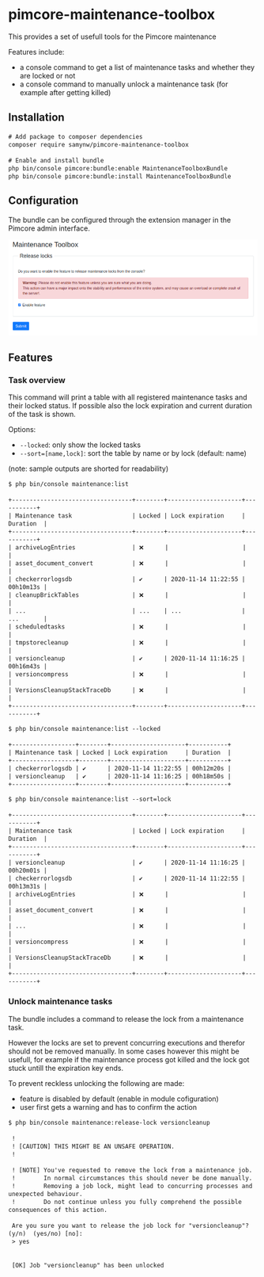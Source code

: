 # pimcore-maintenance-toolbox
This provides a set of usefull tools for the Pimcore maintenance

Features include:
- a console command to get a list of maintenance tasks and whether they are locked or not
- a console command to manually unlock a maintenance task (for example after getting killed)

## Installation

```shell script
# Add package to composer dependencies
composer require samynw/pimcore-maintenance-toolbox

# Enable and install bundle
php bin/console pimcore:bundle:enable MaintenanceToolboxBundle
php bin/console pimcore:bundle:install MaintenanceToolboxBundle
```
## Configuration
The bundle can be configured through the extension manager in the Pimcore admin interface.

![Configuration form](docs/img/configuration_form.png)

## Features

### Task overview

This command will print a table with all registered maintenance tasks and their locked status.
If possible also the lock expiration and current duration of the task is shown.

Options:
- `--locked`: only show the locked tasks
- `--sort=[name,lock]`: sort the table by name or by lock (default: name)

(note: sample outputs are shorted for readability)

```shell script
$ php bin/console maintenance:list

+----------------------------------+--------+---------------------+-----------+
| Maintenance task                 | Locked | Lock expiration     | Duration  |
+----------------------------------+--------+---------------------+-----------+
| archiveLogEntries                | ❌      |                     |           |
| asset_document_convert           | ❌      |                     |           |
| checkerrorlogsdb                 | ✔      | 2020-11-14 11:22:55 | 00h10m13s |
| cleanupBrickTables               | ❌      |                     |           |
| ...                              | ...    | ...                 | ...       |
| scheduledtasks                   | ❌      |                     |           |
| tmpstorecleanup                  | ❌      |                     |           |
| versioncleanup                   | ✔      | 2020-11-14 11:16:25 | 00h16m43s |
| versioncompress                  | ❌      |                     |           |
| VersionsCleanupStackTraceDb      | ❌      |                     |           |
+----------------------------------+--------+---------------------+-----------+
```

```shell script
$ php bin/console maintenance:list --locked

+------------------+--------+---------------------+-----------+
| Maintenance task | Locked | Lock expiration     | Duration  |
+------------------+--------+---------------------+-----------+
| checkerrorlogsdb | ✔      | 2020-11-14 11:22:55 | 00h12m20s |
| versioncleanup   | ✔      | 2020-11-14 11:16:25 | 00h18m50s |
+------------------+--------+---------------------+-----------+
```

```shell script
$ php bin/console maintenance:list --sort=lock

+----------------------------------+--------+---------------------+-----------+
| Maintenance task                 | Locked | Lock expiration     | Duration  |
+----------------------------------+--------+---------------------+-----------+
| versioncleanup                   | ✔      | 2020-11-14 11:16:25 | 00h20m01s |
| checkerrorlogsdb                 | ✔      | 2020-11-14 11:22:55 | 00h13m31s |
| archiveLogEntries                | ❌      |                     |           |
| asset_document_convert           | ❌      |                     |           |
| ...                              | ❌      |                     |           |
| versioncompress                  | ❌      |                     |           |
| VersionsCleanupStackTraceDb      | ❌      |                     |           |
+----------------------------------+--------+---------------------+-----------+
```

### Unlock maintenance tasks

The bundle includes a command to release the lock from a maintenance task.

However the locks are set to prevent concurring executions and therefor should not be removed manually.
In some cases however this might be usefull, for example if the maintenance process got killed
and the lock got stuck untill the expiration key ends.

To prevent reckless unlocking the following are made:
- feature is disabled by default (enable in module cofiguration)
- user first gets a warning and has to confirm the action

```shell script
$ php bin/console maintenance:release-lock versioncleanup

 !
 ! [CAUTION] THIS MIGHT BE AN UNSAFE OPERATION.
 !

 ! [NOTE] You've requested to remove the lock from a maintenance job.
 !        In normal circumstances this should never be done manually.
 !        Removing a job lock, might lead to concurring processes and unexpected behaviour.
 !        Do not continue unless you fully comprehend the possible consequences of this action.

 Are you sure you want to release the job lock for "versioncleanup"? (y/n)  (yes/no) [no]:
 > yes


 [OK] Job "versioncleanup" has been unlocked
```